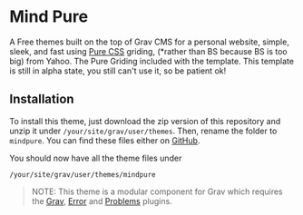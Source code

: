 # Mind Pure
A Free themes built on the top of Grav CMS for a personal website, simple, sleek, and fast using [Pure CSS](https://github.com/yahoo/pure/) griding, (*rather than BS because BS is too big) from Yahoo. The Pure Griding included with the template.
This template is still in alpha state, you still can't use it, so be patient ok!

## Installation
To install this theme, just download the zip version of this repository and unzip it under `/your/site/grav/user/themes`. Then, rename the folder to `mindpure`. You can find these files either on [GitHub](https://github.com/getgrav/grav-theme-mindpure).

You should now have all the theme files under

    /your/site/grav/user/themes/mindpure

> NOTE: This theme is a modular component for Grav which requires the [Grav](http://github.com/getgrav/grav), [Error](https://github.com/getgrav/grav-theme-error) and [Problems](https://github.com/getgrav/grav-plugin-problems) plugins.
